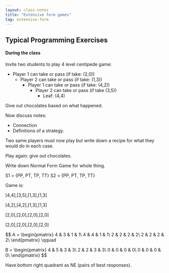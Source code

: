```yaml
---
layout: class-notes
title: "Extensive form games"
tag: extensive-form
---
```


## Typical Programming Exercises

#### During the class

Invite two students to play 4 level centipede game:

- Player 1 can take or pass (if take: (2,0))
  - Player 2 can take or pass (if take: (1,3))
    - Player 1 can take or pass (if take: (4,2))
      - Player 2 can take or pass (if take (3,5))
        - Leaf: (4,4)

Give out chocolates based on what happened.

Now discuss notes:

- Connection
- Definitions of a strategy.

Two same players must now play but write down a recipe for what they would do in each case.

Play again: give out chocolates.

Write down Normal Form Game for whole thing.

S1 = {PP, PT, TP, TT}
S2 = {PP, PT, TP, TT}

Game is:

[4,4],[3,5],[1,3],[1,3]

[4,2],[4,2],[1,3],[1,3]

[2,0],[2,0],[2,0],[2,0]

[2,0],[2,0],[2,0],[2,0]

$$
A = \begin{pmatrix}
4 & 3 & 1 & 1\\
4 & 4 & 1 & 1\\
2 & 2 & 2 & 2\\
2 & 2 & 2 & 2\\
\end{pmatrix}
\qquad

B = \begin{pmatrix}
4 & 5 & 3 & 3\\
2 & 2 & 3 & 3\\
0 & 0 & 0 & 0\\
0 & 0 & 0 & 0\\
\end{pmatrix}
$$

Have bottom right quadrant as NE (pairs of best responses).
